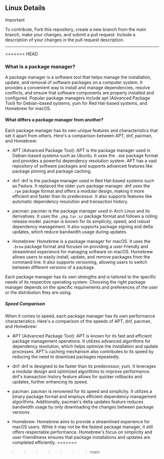 ## Linux Details

> [!IMPORTANT]
> To contribute, Fork this repository, create a new branch from the main branch, make your changes, and submit a pull request.
> Include a description of your changes in the pull request description.

---
<<<<<<< HEAD

### What is a package manager?

A package manager is a software tool that helps manage the installation, update, and removal of software packages on a computer system. It provides a convenient way to install and manage dependencies, resolve conflicts, and ensure that software components are properly installed and configured. Popular package managers include apt (Advanced Package Tool) for Debian-based systems, yum for Red Hat-based systems, and Homebrew for macOS.

#### What differs a package manager from another?

Each package manager has its own unique features and characteristics that set it apart from others. Here's a comparison between APT, dnf, pacman, and Homebrew:

- APT (Advanced Package Tool): APT is the package manager used in Debian-based systems such as Ubuntu. It uses the `.deb` package format and provides a powerful dependency resolution system. APT has a vast repository of software packages and supports advanced features like package pinning and package caching.

- dnf: dnf is the package manager used in Red Hat-based systems such as Fedora. It replaced the older yum package manager. dnf uses the `.rpm` package format and offers a modular design, making it more efficient and faster than its predecessor. It also supports features like automatic dependency resolution and transaction history.

- pacman: pacman is the package manager used in Arch Linux and its derivatives. It uses the `.pkg.tar.xz` package format and follows a rolling release model. pacman is known for its simplicity, speed, and robust dependency management. It also supports package signing and delta updates, which reduce bandwidth usage during updates.

- Homebrew: Homebrew is a package manager for macOS. It uses the `.brew` package format and focuses on providing a user-friendly and streamlined experience for managing software on macOS. Homebrew allows users to easily install, update, and remove packages from the command line. It also supports versioning, allowing users to switch between different versions of a package.

Each package manager has its own strengths and is tailored to the specific needs of its respective operating system. Choosing the right package manager depends on the specific requirements and preferences of the user or the distribution they are using.

##### Speed Comparison

When it comes to speed, each package manager has its own performance characteristics. Here's a comparison of the speeds of APT, dnf, pacman, and Homebrew:

- APT (Advanced Package Tool): APT is known for its fast and efficient package management operations. It utilizes advanced algorithms for dependency resolution, which helps optimize the installation and update processes. APT's caching mechanism also contributes to its speed by reducing the need to download packages repeatedly.

- dnf: dnf is designed to be faster than its predecessor, yum. It leverages a modular design and optimized algorithms to improve performance. dnf's transaction history feature allows for quicker rollbacks and updates, further enhancing its speed.

- pacman: pacman is renowned for its speed and simplicity. It utilizes a binary package format and employs efficient dependency management algorithms. Additionally, pacman's delta updates feature reduces bandwidth usage by only downloading the changes between package versions.

- Homebrew: Homebrew aims to provide a streamlined experience for macOS users. While it may not be the fastest package manager, it still offers respectable performance. Homebrew's focus on simplicity and user-friendliness ensures that package installations and updates are completed efficiently.
=======
>>>>>>> main
